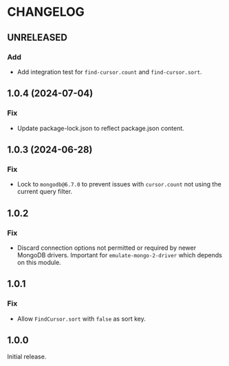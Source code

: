 # CHANGELOG

## UNRELEASED

### Add

* Add integration test for `find-cursor.count` and `find-cursor.sort`.

## 1.0.4 (2024-07-04)

### Fix

* Update package-lock.json to reflect package.json content.

## 1.0.3 (2024-06-28)

### Fix

* Lock to `mongodb@6.7.0` to prevent issues with `cursor.count` not using the current query filter.

## 1.0.2

### Fix

* Discard connection options not permitted or required by newer MongoDB drivers. Important for `emulate-mongo-2-driver` which depends on this module.

## 1.0.1

### Fix

* Allow `FindCursor.sort` with `false` as sort key.

## 1.0.0

Initial release.
